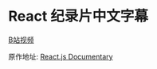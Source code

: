 # React 纪录片中文字幕

[B站视频](https://www.bilibili.com/video/BV1V8411F7P4)

原作地址: [React.js Documentary](https://www.youtube.com/watch?v=8pDqJVdNa44)

